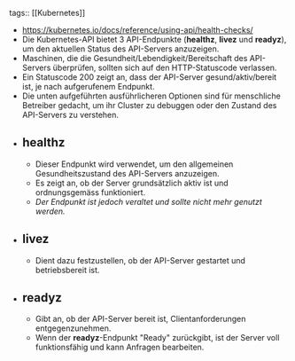 tags:: [[Kubernetes]]

- https://kubernetes.io/docs/reference/using-api/health-checks/
- Die Kubernetes-API bietet 3 API-Endpunkte (**healthz**, **livez** und **readyz**), um den aktuellen Status des API-Servers anzuzeigen.
- Maschinen, die die Gesundheit/Lebendigkeit/Bereitschaft des 
  API-Servers überprüfen, sollten sich auf den HTTP-Statuscode verlassen.
- Ein Statuscode 200 zeigt an, dass der API-Server gesund/aktiv/bereit 
  ist, je nach aufgerufenem Endpunkt.
- Die unten aufgeführten ausführlicheren Optionen sind für menschliche Betreiber gedacht, um ihr 
  Cluster zu debuggen oder den Zustand des API-Servers zu verstehen.
- ## healthz
	- Dieser Endpunkt wird verwendet, um den allgemeinen Gesundheitszustand des API-Servers anzuzeigen.
	- Es zeigt an, ob der Server grundsätzlich aktiv ist und ordnungsgemäss funktioniert.
	- *Der Endpunkt ist jedoch veraltet und sollte nicht mehr genutzt werden.*
- ## livez
	- Dient dazu festzustellen, ob der API-Server gestartet und betriebsbereit ist.
- ## readyz
	- Gibt an, ob der API-Server bereit ist, Clientanforderungen entgegenzunehmen.
	- Wenn der **readyz**-Endpunkt "Ready" zurückgibt, ist der Server voll funktionsfähig und kann Anfragen bearbeiten.